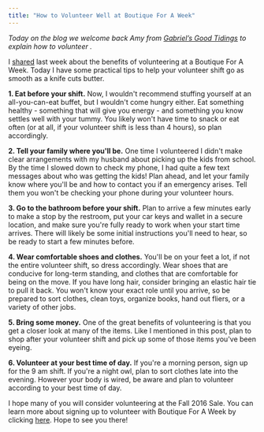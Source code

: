 ```yaml
---
title: "How to Volunteer Well at Boutique For A Week"
---
```


_Today on the blog we welcome back Amy from [Gabriel’s Good Tidings](http://gabrielsgoodtidings.blogspot.com/) to explain how to volunteer ._

I [shared](/boutique-for-a-week-needs-more-than-your-items-3/) last week about the benefits of volunteering at a Boutique For A Week. Today I have some practical tips to help your volunteer shift go as smooth as a knife cuts butter.

**1\. Eat before your shift.** Now, I wouldn't recommend stuffing yourself at an all-you-can-eat buffet, but I wouldn't come hungry either. Eat something healthy - something that will give you energy - and something you know settles well with your tummy. You likely won't have time to snack or eat often (or at all, if your volunteer shift is less than 4 hours), so plan accordingly.

**2\. Tell your family where you'll be.** One time I volunteered I didn't make clear arrangements with my husband about picking up the kids from school. By the time I slowed down to check my phone, I had quite a few text messages about who was getting the kids! Plan ahead, and let your family know where you'll be and how to contact you if an emergency arises. Tell them you won't be checking your phone during your volunteer hours.

**3\. Go to the bathroom before your shift.** Plan to arrive a few minutes early to make a stop by the restroom, put your car keys and wallet in a secure location, and make sure you're fully ready to work when your start time arrives. There will likely be some initial instructions you'll need to hear, so be ready to start a few minutes before.

**4\. Wear comfortable shoes and clothes.** You'll be on your feet a lot, if not the entire volunteer shift, so dress accordingly. Wear shoes that are conducive for long-term standing, and clothes that are comfortable for being on the move. If you have long hair, consider bringing an elastic hair tie to pull it back. You won't know your exact role until you arrive, so be prepared to sort clothes, clean toys, organize books, hand out fliers, or a variety of other jobs.

**5\. Bring some money.** One of the great benefits of volunteering is that you get a closer look at many of the items. Like I mentioned in this post, plan to shop after your volunteer shift and pick up some of those items you've been eyeing.

**6\. Volunteer at your best time of day.** If you're a morning person, sign up for the 9 am shift. If you're a night owl, plan to sort clothes late into the evening. However your body is wired, be aware and plan to volunteer according to your best time of day.

I hope many of you will consider volunteering at the Fall 2016 Sale. You can learn more about signing up to volunteer with Boutique For A Week by clicking [here](/volunteers/). Hope to see you there!
